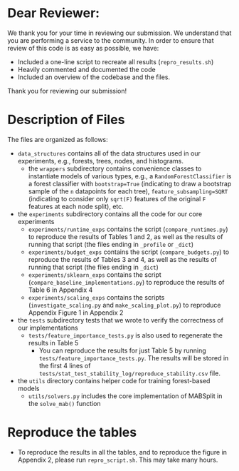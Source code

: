 # Dear Reviewer:

We thank you for your time in reviewing our submission. 
We understand that you are performing a service to the community.
In order to ensure that review of this code is as easy as possible, we have:
- Included a one-line script to recreate all results (`repro_results.sh`)
- Heavily commented and documented the code
- Included an overview of the codebase and the files.

Thank you for reviewing our submission!

# Description of Files

The files are organized as follows:

- `data_structures` contains all of the data structures used in our experiments, e.g., 
forests, trees, nodes, and histograms.
  - the `wrappers` subdirectory contains convenience classes to instantiate models of various types,
  e.g., a `RandomForestClassifier` is a forest classifier with `bootstrap=True` 
  (indicating to draw a bootstrap sample of the `n` datapoints for each tree), `feature_subsampling=SQRT`
  (indicating to consider only `sqrt(F)` features of the original `F` features at each node split), etc.
- the `experiments` subdirectory contains all the code for our core experiments
  - `experiments/runtime_exps` contains the script (`compare_runtimes.py`) to reproduce the results of Tables 1 and 2, as well as the results of running that script (the files ending in `_profile` or `_dict`)
  - `experiments/budget_exps` contains the script (`compare_budgets.py`) to reproduce the results of Tables 3 and 4, as well as the results of running that script (the files ending in `_dict`)
  - `experiments/sklearn_exps` contains the script (`compare_baseline_implementations.py`) to reproduce the results of Table 6 in Appendix 4
  - `experiments/scaling_exps` contains the scripts (`investigate_scaling.py` and `make_scaling_plot.py`) to reproduce Appendix Figure 1 in Appendix 2 
- the `tests` subdirectory tests that we wrote to verify the correctness of our implementations
  - `tests/feature_importance_tests.py` is also used to regenerate the results in Table 5
    -  You can reproduce the results for just Table 5 by running `tests/feature_importance_tests.py`. The results will be stored in the first 4 lines of `tests/stat_test_stability_log/reproduce_stability.csv` file. 
- the `utils` directory contains helper code for training forest-based models
  - `utils/solvers.py` includes the core implementation of MABSplit in the `solve_mab()` function
  
# Reproduce the tables
- To reproduce the results in all the tables, and to reproduce the figure in Appendix 2, please run `repro_script.sh`. This may take many hours.
